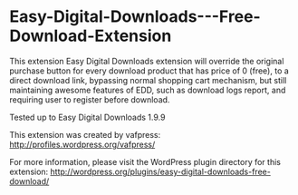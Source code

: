 Easy-Digital-Downloads---Free-Download-Extension
================================================

This extension Easy Digital Downloads extension will override the original purchase button for every download product that has price of 0 (free), to a direct download link, bypassing normal shopping cart mechanism, but still maintaining awesome features of EDD, such as download logs report, and requiring user to register before download.

Tested up to Easy Digital Downloads 1.9.9

This extension was created by vafpress:
http://profiles.wordpress.org/vafpress/

For more information, please visit the WordPress plugin directory for this extension:
http://wordpress.org/plugins/easy-digital-downloads-free-download/